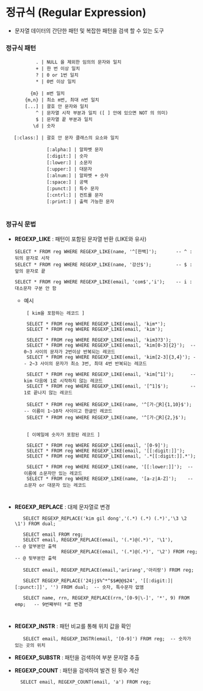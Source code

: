 # 정규식 (Regular Expression) 

 - 문자열 데이터의 간단한 패턴 및 복잡한 패턴을 검색 할 수 있는 도구
 
 
 ### 정규식 패턴 
 
               . | NULL 을 제외한 임의의 문자와 일치     
               + | 한 번 이상 일치    
               ? | 0 or 1번 일치    
               * | 0번 이상 일치 
         
             {m} | m번 일치            
           {m,n} | 최소 m번, 최대 n번 일치 
           [...] | 괄호 안 문자와 일치 
               ^ | 문자열 시작 부분과 일치 ([ ] 안에 있으면 NOT 의 의미)
               $ | 문자열 끝 부분과 일치
              \d | 숫자  
          
       [:class:] | 괄호 안 문자 클래스의 요소와 일치 
                   
                   [:alpha:] | 알파벳 문자 
                   [:digit:] | 숫자 
                   [:lower:] | 소문자 
                   [:upper:] | 대문자 
                   [:alnum:] | 알파벳 + 숫자 
                   [:space:] | 공백 
                   [:punct:] | 특수 문자 
                   [:cntrl:] | 컨트롤 문자
                   [:print:] | 출력 가능한 문자 
 #
 
 ### 정규식 문법 
 
 - **REGEXP_LIKE** : 패턴이 포함된 문자열 반환 (LIKE와 유사) 
  
       SELECT * FROM reg WHERE REGEXP_LIKE(name, '^[한백]');       -- ^ : 뒤의 문자로 시작
       SELECT * FROM reg WHERE REGEXP_LIKE(name, '강산$');         -- $ : 앞의 문자로 끝
   
       SELECT * FROM reg WHERE REGEXP_LIKE(email, 'com$','i');    -- i : 대소문자 구분 안 함 
    
   - 예시 
   
          [ kim을 포함하는 레코드 ]
          
          SELECT * FROM reg WHERE REGEXP_LIKE(email, 'kim*');        
          SELECT * FROM reg WHERE REGEXP_LIKE(email, 'kim');
    
          SELECT * FROM reg WHERE REGEXP_LIKE(email, 'kim3?3'); 
          SELECT * FROM reg WHERE REGEXP_LIKE(email, 'kim[0-3]{2}');  -- 0~3 사이의 문자가 2번이상 반복되는 레코드 
          SELECT * FROM reg WHERE REGEXP_LIKE(email, 'kim[2-3]{3,4}'); -- 2~3 사이의 문자가 최소 3번, 최대 4번 반복되는 레코드
    
          SELECT * FROM reg WHERE REGEXP_LIKE(email, 'kim[^1]');      -- kim 다음에 1로 시작하지 않는 레코드 
          SELECT * FROM reg WHERE REGEXP_LIKE(email, '[^1]$');        -- 1로 끝나지 않는 레코드
     
          SELECT * FROM reg WHERE REGEXP_LIKE(name, '^[가-R]{1,10}$');   -- 이름이 1~10자 사이이고 한글인 레코드
          SELECT * FROM reg WHERE REGEXP_LIKE(name, '^[가-R]{2,}$');     
    
    
          [ 이메일에 숫자가 포함된 레코드 ]
          
          SELECT * FROM reg WHERE REGEXP_LIKE(email, '[0-9]');   
          SELECT * FROM reg WHERE REGEXP_LIKE(email, '[[:digit:]]');
          SELECT * FROM reg WHERE REGEXP_LIKE(email, '.*[[:digit:]].*');
    
          SELECT * FROM reg WHERE REGEXP_LIKE(name, '[[:lower:]]');  -- 이름에 소문자만 있는 레코드 
          SELECT * FROM reg WHERE REGEXP_LIKE(name, '[a-z|A-Z]');    -- 소문자 or 대문자 있는 레코드
#

 - **REGEXP_REPLACE** : 대체 문자열로 변경
 
          SELECT REGEXP_REPLACE('kim gil dong','(.*) (.*) (.*)','\3 \2 \1') FROM dual;
    
          SELECT email FROM reg;
          SELECT email, REGEXP_REPLACE(email, '(.*)@(.*)', '\1'),            -- @ 앞부분만 출력
                        REGEXP_REPLACE(email, '(.*)@(.*)', '\2') FROM reg;   -- @ 뒷부분만 출력 
    
          SELECT email, REGEXP_REPLACE(email,'arirang','아리랑') FROM reg;              
 
          SELECT REGEXP_REPLACE('24jj$%^*^$$#@@$24', '[[:digit:]|[:punct:]]', '') FROM dual;  -- 숫자, 특수문자 없앰 
    
          SELECT name, rrn, REGEXP_REPLACE(rrn,'[0-9|\-]', '*', 9) FROM emp;   -- 9번째부터 *로 변경
#

 - **REGEXP_INSTR** : 패턴 비교를 통해 위치 값을 확인
    
          SELECT email, REGEXP_INSTR(email, '[0-9]') FROM reg;  -- 숫자가 있는 곳의 위치 
 
 - **REGEXP_SUBSTR** : 패턴을 검색하여 부분 문자열 추출 
 
 - **REGEXP_COUNT** : 패턴을 검색하여 발견 된 횟수 계산
   
         SELECT email, REGEXP_COUNT(email, 'a') FROM reg;
     
        
 
